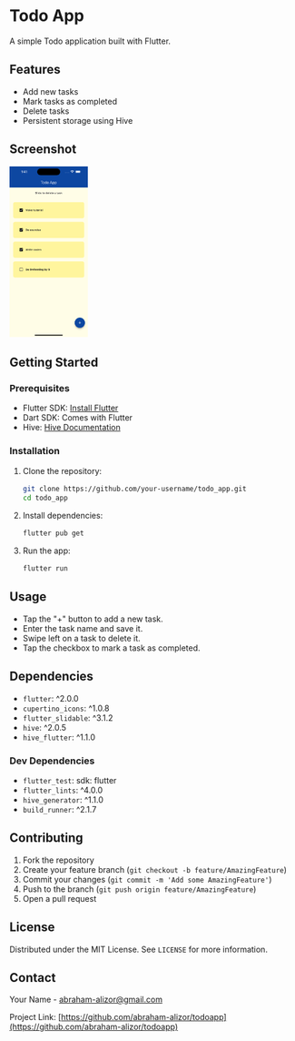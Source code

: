 # Todo App

A simple Todo application built with Flutter.

## Features

- Add new tasks
- Mark tasks as completed
- Delete tasks
- Persistent storage using Hive

## Screenshot

<img src="lib/assets/screenshot.png" alt="Screenshot" height="300">

## Getting Started

### Prerequisites

- Flutter SDK: [Install Flutter](https://flutter.dev/docs/get-started/install)
- Dart SDK: Comes with Flutter
- Hive: [Hive Documentation](https://docs.hivedb.dev/)

### Installation

1. Clone the repository:

   ```sh
   git clone https://github.com/your-username/todo_app.git
   cd todo_app
   ```

2. Install dependencies:

   ```sh
   flutter pub get
   ```

3. Run the app:
   ```sh
   flutter run
   ```

## Usage

- Tap the "+" button to add a new task.
- Enter the task name and save it.
- Swipe left on a task to delete it.
- Tap the checkbox to mark a task as completed.

## Dependencies

- `flutter`: ^2.0.0
- `cupertino_icons`: ^1.0.8
- `flutter_slidable`: ^3.1.2
- `hive`: ^2.0.5
- `hive_flutter`: ^1.1.0

### Dev Dependencies

- `flutter_test`: sdk: flutter
- `flutter_lints`: ^4.0.0
- `hive_generator`: ^1.1.0
- `build_runner`: ^2.1.7

## Contributing

1. Fork the repository
2. Create your feature branch (`git checkout -b feature/AmazingFeature`)
3. Commit your changes (`git commit -m 'Add some AmazingFeature'`)
4. Push to the branch (`git push origin feature/AmazingFeature`)
5. Open a pull request

## License

Distributed under the MIT License. See `LICENSE` for more information.

## Contact

Your Name - [abraham-alizor@gmail.com](mailto:abraham-alizor@gmail.com)

Project Link: [https://github.com/abraham-alizor/todoapp](https://github.com/abraham-alizor/todoapp)

